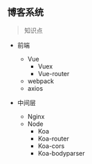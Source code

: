 ## 博客系统

> 知识点
  * 前端
    * Vue
      * Vuex
      * Vue-router
    * webpack
    * axios
  
  * 中间层
    * Nginx
    * Node
      * Koa
      * Koa-router
      * Koa-cors
      * Koa-bodyparser